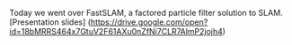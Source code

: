 Today we went over FastSLAM, a factored particle filter solution to SLAM.
[Presentation slides] (https://drive.google.com/open?id=18bMRRS464x7GtuV2F61AXu0nZfNi7CLR7AlmP2jojh4)
